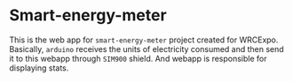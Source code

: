 # Smart-energy-meter

This is the web app for `smart-energy-meter` project created for WRCExpo. 
Basically, `arduino` receives the units of electricity consumed and then send it to this webapp through `SIM900` shield.
And webapp is responsible for displaying stats.
